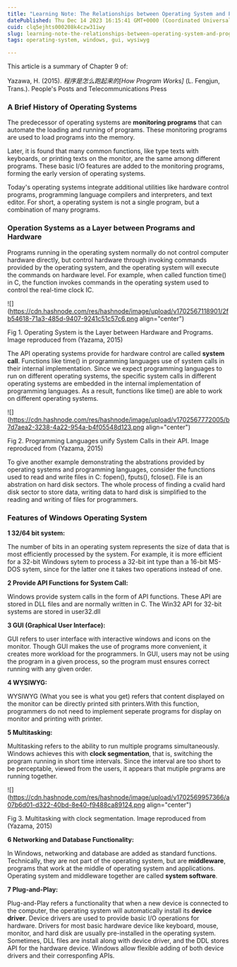 ```yaml
---
title: "Learning Note: The Relationships between Operating System and Programs"
datePublished: Thu Dec 14 2023 16:15:41 GMT+0000 (Coordinated Universal Time)
cuid: clq5ejhts000208k4czw31iwy
slug: learning-note-the-relationships-between-operating-system-and-programs
tags: operating-system, windows, gui, wysiwyg

---
```


This article is a summary of Chapter 9 of:

Yazawa, H. (2015). *程序是怎么跑起来的\[How Program Works\]* (L. Fengjun, Trans.). People's Posts and Telecommunications Press

### A Brief History of Operating Systems

The predecessor of operating systems are **monitoring programs** that can automate the loading and running of programs. These monitoring programs are used to load programs into the memory.

Later, it is found that many common functions, like type texts with keyboards, or printing texts on the monitor, are the same among different programs. These basic I/O features are added to the monitoring programs, forming the early version of operating systems.

Today's operating systems integrate additional utilities like hardware control programs, programming language compilers and interpreters, and text editor. For short, a operating system is not a single program, but a combination of many programs.

### Operation Systems as a Layer between Programs and Hardware

Programs running in the operating system normally do not control computer hardware directly, but control hardware through invoking commands provided by the operating system, and the operating system will execute the commands on hardware level. For example, when called function time() in C, the function invokes commands in the operating system used to control the real-time clock IC.

![](https://cdn.hashnode.com/res/hashnode/image/upload/v1702567118901/2fb54618-71a3-485d-9407-9241c51c57c6.png align="center")

Fig 1. Operating System is the Layer between Hardware and Programs. Image reproduced from (Yazama, 2015)

The API operating systems provide for hardware control are called **system call**. Functions like time() in programming languages use of system calls in their internal implementation. Since we expect programming languages to run on different operating systems, the specific system calls in different operating systems are embedded in the internal implementation of programming languages. As a result, functions like time() are able to work on different operating systems.

![](https://cdn.hashnode.com/res/hashnode/image/upload/v1702567772005/b7d7aea2-3238-4a22-954a-b4f05548d123.png align="center")

Fig 2. Programming Languages unify System Calls in their API. Image reproduced from (Yazama, 2015)

To give another example demonstrating the abstrations provided by operating systems and programming languages, consider the functions used to read and write files in C: fopen(), fputs(), fclose(). File is an abstration on hard disk sectors. The whole process of finding a cvalid hard disk sector to store data, writing data to hard disk is simplified to the reading and writing of files for programmers.

### Features of Windows Operating System

**1 32/64 bit system:**

The number of bits in an operating system represents the size of data that is most efficiently processed by the system. For example, it is more efficient for a 32-bit Windows sytem to process a 32-bit int type than a 16-bit MS-DOS sytem, since for the latter one it takes two operations instead of one.

**2 Provide API Functions for System Call:**

Windows provide system calls in the form of API functions. These API are stored in DLL files and are normally written in C. The Win32 API for 32-bit systems are stored in user32.dll

**3 GUI (Graphical User Interface):**

GUI refers to user interface with interactive windows and icons on the monitor. Though GUI makes the use of programs more convenient, it creates more workload for the programmers. In GUI, users may not be using the program in a given process, so the program must ensures correct running with any given order.

**4 WYSIWYG:**

WYSIWYG (What you see is what you get) refers that content displayed on the monitor can be directly printed sith printers.With this function, programmers do not need to implement seperate programs for display on monitor and printing with printer.

**5 Multitasking:**

Multitasking refers to the ability to run multiple programs simultaneously. Windows achieves this with **clock segmentation**, that is, switching the program running in short time intervals. Since the interval are too short to be perceptable, viewed from the users, it appears that mutiple prgrams are running together.

![](https://cdn.hashnode.com/res/hashnode/image/upload/v1702569957366/a07b6d01-d322-40bd-8e40-f9488ca89124.png align="center")

Fig 3. Multitasking with clock segmentation. Image reproduced from (Yazama, 2015)

**6 Networking and Database Functionality:**

In Windows, networking and database are added as standard functions. Technically, they are not part of the operating system, but are **middleware**, programs that work at the middle of operating system and applications. Operating system and middleware together are called **system software**.

**7 Plug-and-Play:**

Plug-and-Play refers a functionality that when a new device is connected to the computer, the operating system will automatically install its **device driver**. Device drivers are used to provide basic I/O operations for hardware. Drivers for most basic hardware device like keyboard, mouse, monitor, and hard disk are usually pre-installed in the operating system. Sometimes, DLL files are install along with device driver, and the DDL stores API for the hardware device. Windows allow flexible adding of both device drivers and their corresponfing APIs.
